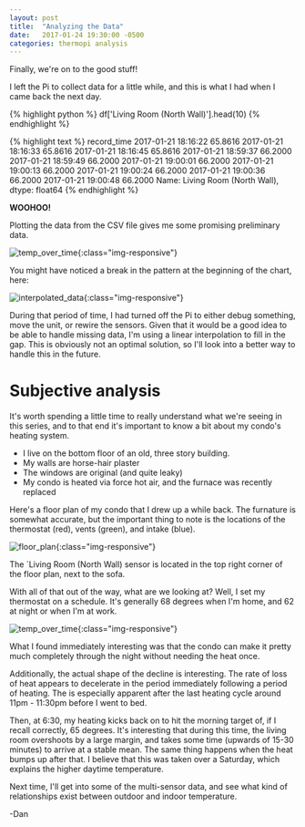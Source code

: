 ```yaml
---
layout: post
title:  "Analyzing the Data"
date:   2017-01-24 19:30:00 -0500
categories: thermopi analysis
---
```


Finally, we're on to the good stuff!

I left the Pi to collect data for a little while, and this is what I 
had when I came back the next day.

{% highlight python %}
df['Living Room (North Wall)'].head(10)
{% endhighlight %}

{% highlight text %}
record_time
2017-01-21 18:16:22    65.8616
2017-01-21 18:16:33    65.8616
2017-01-21 18:16:45    65.8616
2017-01-21 18:59:37    66.2000
2017-01-21 18:59:49    66.2000
2017-01-21 19:00:01    66.2000
2017-01-21 19:00:13    66.2000
2017-01-21 19:00:24    66.2000
2017-01-21 19:00:36    66.2000
2017-01-21 19:00:48    66.2000
Name: Living Room (North Wall), dtype: float64
{% endhighlight %}

__WOOHOO!__

Plotting the data from the CSV file gives me some promising preliminary data.

![temp_over_time]({{site.url}}/assets/2017-01-23-analyzing-data/temp_over_time.png){:class="img-responsive"}

You might have noticed a break in the pattern at the beginning of the chart, here:

![interpolated_data]({{site.url}}/assets/2017-01-23-analyzing-data/interpolated_data.png){:class="img-responsive"}

During that period of time, I had turned off the Pi to either debug something, move the unit, or rewire the sensors. Given 
that it would be a good idea to be able to handle missing data, I'm using a linear interpolation to fill in the gap. This
is obviously not an optimal solution, so I'll look into a better way to handle this in the future.

# Subjective analysis

It's worth spending a little time to really understand what we're seeing in this series, and to that end it's important to know 
a bit about my condo's heating system. 
* I live on the bottom floor of an old, three story building. 
* My walls are horse-hair plaster
* The windows are original (and quite leaky)
* My condo is heated via force hot air, and the furnace was recently replaced

Here's a floor plan of my condo that I drew up a while back. The furnature is somewhat accurate, but the important thing to note is the
locations of the thermostat (red), vents (green), and intake (blue).

![floor_plan]({{site.url}}/assets/2017-01-23-analyzing-data/floor_plan.png){:class="img-responsive"}

The `Living Room (North Wall) sensor is located in the top right corner of the floor plan, next to the sofa.

With all of that out of the way, what are we looking at? Well, I set my thermostat on a schedule. It's generally 68 degrees when I'm home, 
and 62 at night or when I'm at work.

![temp_over_time]({{site.url}}/assets/2017-01-23-analyzing-data/temp_over_time.png){:class="img-responsive"}

What I found immediately interesting was that the condo can make it pretty much completely through the night without needing the heat once.

Additionally, the actual shape of the decline is interesting. The rate of loss of heat appears to decelerate in the period immediately following
a period of heating. The is especially apparent after the last heating cycle around 11pm - 11:30pm before I went to bed.

Then, at 6:30, my heating kicks back on to hit the morning target of, if I recall correctly, 65 degrees. It's interesting that during this time, 
the living room overshoots by a large margin, and takes some time (upwards of 15-30 minutes) to arrive at a stable mean. The same thing happens when the 
heat bumps up after that. I believe that this was taken over a Saturday, which explains the higher daytime temperature.


Next time, I'll get into some of the multi-sensor data, and see what kind of relationships exist between outdoor and indoor temperature.

-Dan
